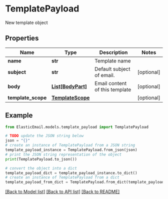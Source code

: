# TemplatePayload

New template object

## Properties

Name | Type | Description | Notes
------------ | ------------- | ------------- | -------------
**name** | **str** | Template name | 
**subject** | **str** | Default subject of email. | [optional] 
**body** | [**List[BodyPart]**](BodyPart.md) | Email content of this template | [optional] 
**template_scope** | [**TemplateScope**](TemplateScope.md) |  | [optional] 

## Example

```python
from ElasticEmail.models.template_payload import TemplatePayload

# TODO update the JSON string below
json = "{}"
# create an instance of TemplatePayload from a JSON string
template_payload_instance = TemplatePayload.from_json(json)
# print the JSON string representation of the object
print(TemplatePayload.to_json())

# convert the object into a dict
template_payload_dict = template_payload_instance.to_dict()
# create an instance of TemplatePayload from a dict
template_payload_from_dict = TemplatePayload.from_dict(template_payload_dict)
```
[[Back to Model list]](../README.md#documentation-for-models) [[Back to API list]](../README.md#documentation-for-api-endpoints) [[Back to README]](../README.md)


